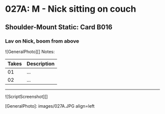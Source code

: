 # 027A: M - Nick sitting on couch

## Shoulder-Mount Static: Card B016

### Lav on Nick, boom from above

![GeneralPhoto][]
Notes: 

| Takes | Description |
|:---|:----|
| 01 | ... |
| 02 | ... |

----

![ScriptScreenshot][]


[GeneralPhoto]:  images/027A.JPG align=left
